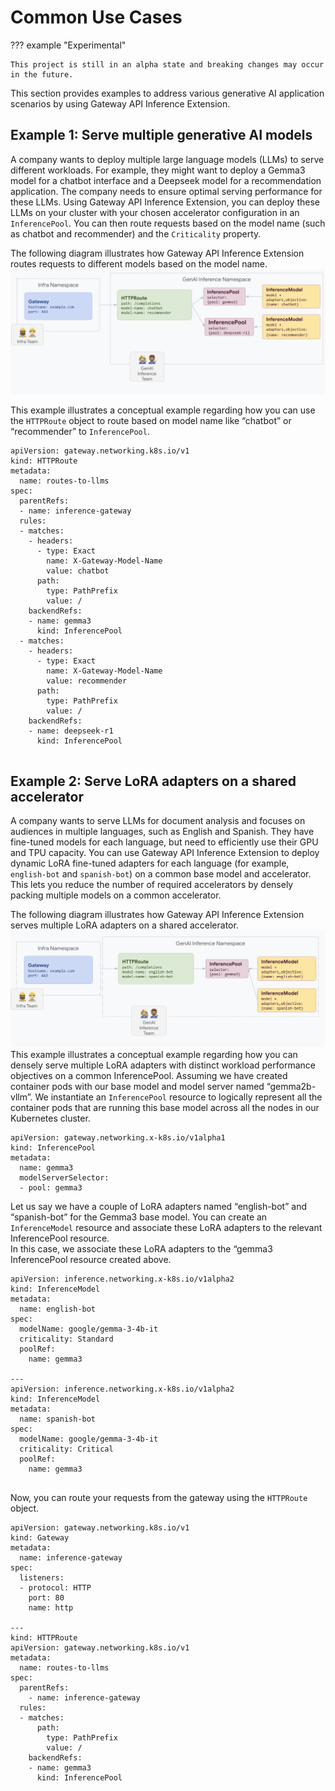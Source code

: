 # Common Use Cases

??? example "Experimental"

    This project is still in an alpha state and breaking changes may occur in the future.

This section provides examples to address various generative AI application scenarios by using Gateway API Inference Extension.

## Example 1: Serve multiple generative AI models
A company wants to deploy multiple large language models (LLMs) to serve different workloads. 
For example, they might want to deploy a Gemma3 model for a chatbot interface and a Deepseek model for a recommendation application. 
The company needs to ensure optimal serving performance for these LLMs.
Using Gateway API Inference Extension, you can deploy these LLMs on your cluster with your chosen accelerator configuration in an `InferencePool`. 
You can then route requests based on the model name (such as chatbot and recommender) and the `Criticality` property.

The following diagram illustrates how Gateway API Inference Extension routes requests to different models based on the model name.
![Serving multiple generative AI models](../images/serve-mul-gen-AI-models.png)

This example illustrates a conceptual example regarding how you can use the `HTTPRoute` object to route based on model name like “chatbot” or “recommender” to `InferencePool`.
```shell
apiVersion: gateway.networking.k8s.io/v1
kind: HTTPRoute
metadata:
  name: routes-to-llms
spec:
  parentRefs:
  - name: inference-gateway
  rules:
  - matches:
    - headers:
      - type: Exact
        name: X-Gateway-Model-Name
        value: chatbot
      path:
        type: PathPrefix
        value: /
    backendRefs:
    - name: gemma3
      kind: InferencePool
  - matches:
    - headers:
      - type: Exact
        name: X-Gateway-Model-Name
        value: recommender
      path:
        type: PathPrefix
        value: /
    backendRefs:
    - name: deepseek-r1
      kind: InferencePool
      
```


## Example 2:   Serve LoRA adapters on a shared accelerator
A company wants to serve LLMs for document analysis and focuses on audiences in multiple languages, such as English and Spanish. 
They have fine-tuned models for each language, but need to efficiently use their GPU and TPU capacity. 
You can use Gateway API Inference Extension to deploy dynamic LoRA fine-tuned adapters for each language (for example, `english-bot` and `spanish-bot`) on a common base model and accelerator. 
This lets you reduce the number of required accelerators by densely packing multiple models on a common accelerator.

The following diagram illustrates how Gateway API Inference Extension serves multiple LoRA adapters on a shared accelerator.
![Serving LoRA adapters on a shared accelerator](../images/serve-LoRA-adapters.png)
This example illustrates a conceptual example regarding how you can densely serve multiple LoRA adapters with distinct workload performance objectives on a common InferencePool.
Assuming we have created container pods with our base model and model server named “gemma2b-vllm”. We instantiate an `InferencePool` resource to logically represent all the container pods that are running this base model across all the nodes in our Kubernetes cluster.
```shell
apiVersion: gateway.networking.x-k8s.io/v1alpha1
kind: InferencePool
metadata:
  name: gemma3
  modelServerSelector:
  - pool: gemma3

```
Let us say we have a couple of LoRA adapters named “english-bot” and “spanish-bot” for the Gemma3 base model. 
You can create an `InferenceModel` resource and associate these LoRA adapters to the relevant InferencePool resource.  
In this case, we associate these LoRA adapters to the “gemma3 InferencePool resource created above.

```shell
apiVersion: inference.networking.x-k8s.io/v1alpha2
kind: InferenceModel
metadata:
  name: english-bot
spec:
  modelName: google/gemma-3-4b-it
  criticality: Standard
  poolRef:
    name: gemma3
        
---
apiVersion: inference.networking.x-k8s.io/v1alpha2
kind: InferenceModel
metadata:
  name: spanish-bot
spec:
  modelName: google/gemma-3-4b-it
  criticality: Critical
  poolRef:
    name: gemma3
    
```
Now, you can route your requests from the gateway using the `HTTPRoute` object.
```shell
apiVersion: gateway.networking.k8s.io/v1
kind: Gateway
metadata:
  name: inference-gateway
spec:
  listeners:
  - protocol: HTTP
    port: 80
    name: http

---
kind: HTTPRoute
apiVersion: gateway.networking.k8s.io/v1
metadata:
  name: routes-to-llms
spec:
  parentRefs:
    - name: inference-gateway
  rules:
  - matches:
      path:
        type: PathPrefix
        value: /
    backendRefs:
    - name: gemma3
      kind: InferencePool

```